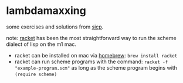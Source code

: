 # lambdamaxxing

some exercises and solutions from [sicp](https://en.wikipedia.org/wiki/Structure_and_Interpretation_of_Computer_Programs).

note: [racket](https://racket-lang.org/) has been the most straightforward way to run the scheme dialect of lisp on the m1 mac.

- racket can be installed on mac via [homebrew](https://brew.sh/): `brew install racket`
- racket can run scheme programs with the command: `racket -f "example-program.scm"` as long as the scheme program begins with `(require scheme)`
